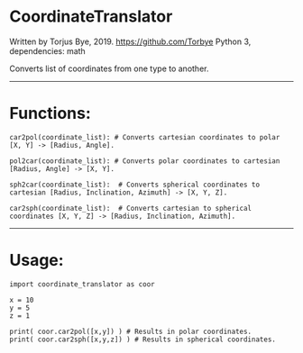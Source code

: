 # CoordinateTranslator
Written by Torjus Bye, 2019. https://github.com/Torbye
Python 3, dependencies: math

Converts list of coordinates from one type to another.

--------------------------------------------------------------------------
# Functions:

	car2pol(coordinate_list): # Converts cartesian coordinates to polar [X, Y] -> [Radius, Angle].

	pol2car(coordinate_list): # Converts polar coordinates to cartesian [Radius, Angle] -> [X, Y].

	sph2car(coordinate_list):  # Converts spherical coordinates to cartesian [Radius, Inclination, Azimuth] -> [X, Y, Z].

	car2sph(coordinate_list):  # Converts cartesian to spherical coordinates [X, Y, Z] -> [Radius, Inclination, Azimuth].

--------------------------------------------------------------------------
# Usage:

	import coordinate_translator as coor

	x = 10
	y = 5
	z = 1

	print( coor.car2pol([x,y]) ) # Results in polar coordinates.
	print( coor.car2sph([x,y,z]) ) # Results in spherical coordinates.
